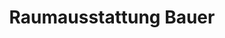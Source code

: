 ---
title: "Raumausstattung Bauer"
url: /ottersweier/raumausstattung-bauer/
shop: Raumausstattung
---